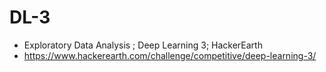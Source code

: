 # DL-3
- Exploratory Data Analysis ; Deep Learning 3; HackerEarth 
- https://www.hackerearth.com/challenge/competitive/deep-learning-3/
